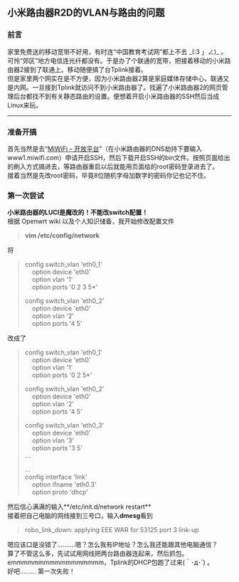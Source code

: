 ## 小米路由器R2D的VLAN与路由的问题
### 前言
家里免费送的移动宽带不好用，有时连“中国教育考试网”都上不去 \_\(:3 」∠\)\_ 。可怜“郊区”地方电信连光纤都没有。于是办了个联通的宽带，把接着移动的小米路由器2接到了联通上。移动随便搞了台Tplink接着。  
但是家里两个网实在是不方便，因为小米路由器2算是家庭媒体存储中心，联通又是内网。一旦接到Tplink就访问不到小米路由器了。找遍了小米路由器2的网页管理后台都找不到有关静态路由的设置。便想着开启小米路由器的SSH然后当成Linux来玩。
***
### 准备开搞
首先当然是去“[MiWiFi – 开放平台](http://www.miwifi.com/miwifi_open.html)”（在小米路由器的DNS劫持下要输入 www1.miwifi.com）申请开启SSH，然后下载开启SSH的bin文件。按照页面给出的刷入方式搞进去，等路由器重启以后就能用页面给的root密码登录进去了。  
接着当然是先改root密码，毕竟8位随机字母加数字的密码你记也记不住。
### 第一次尝试
**小米路由器的LUCI是魔改的！不能改switch配置！**  
根据 Openwrt wiki 以及个人知识储备，我开始修改配置文件
>**vim /etc/config/network**  

将  
>config switch_vlan 'eth0_1'  
&nbsp;&nbsp;&nbsp;&nbsp;option device 'eth0'  
&nbsp;&nbsp;&nbsp;&nbsp;option vlan '1'  
&nbsp;&nbsp;&nbsp;&nbsp;option ports '0 2 3 5*'
> 
>config switch_vlan 'eth0_2'  
&nbsp;&nbsp;&nbsp;&nbsp;option device 'eth0'  
&nbsp;&nbsp;&nbsp;&nbsp;option vlan '2'  
&nbsp;&nbsp;&nbsp;&nbsp;option ports '4 5'  

改成了  
>config switch_vlan 'eth0_1'  
&nbsp;&nbsp;&nbsp;&nbsp;option device 'eth0'  
&nbsp;&nbsp;&nbsp;&nbsp;option vlan '1'  
&nbsp;&nbsp;&nbsp;&nbsp;option ports '0 2 5*'
>
>config switch_vlan 'eth0_2'  
&nbsp;&nbsp;&nbsp;&nbsp;option device 'eth0'  
&nbsp;&nbsp;&nbsp;&nbsp;option vlan '2'  
&nbsp;&nbsp;&nbsp;&nbsp;option ports '4 5'  
>
>config switch_vlan 'eth0_3'  
&nbsp;&nbsp;&nbsp;&nbsp;option device 'eth0'  
&nbsp;&nbsp;&nbsp;&nbsp;option vlan '3'  
&nbsp;&nbsp;&nbsp;&nbsp;option ports '3 5'  
...
>
>...  
config interface 'link'  
&nbsp;&nbsp;&nbsp;&nbsp;option ifname 'eth0.3'  
&nbsp;&nbsp;&nbsp;&nbsp;option proto 'dhcp'  

然后信心满满的输入**/etc/init.d/network restart**  
接着把自己电脑的网线接到三号口，输入**dmesg**看到
>robo_link_down: applying EEE WAR for 53125 port 3 link-up

嗯应该口是没错了..........嗯？怎么我有IP地址？怎么我还能跟其他电脑通信？  
算了不管这么多，先试试用网线把两台路由器连起来，然后抓包。  
emmmmmmmmmmmmmmmmm，Tplink的DHCP包跑了过来(｀･д･´) 。  
好吧......... 第一次失败！
